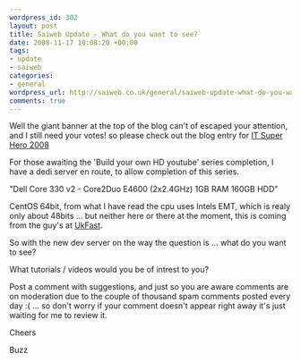 ```yaml
--- 
wordpress_id: 302
layout: post
title: Saiweb Update - What do you want to see?
date: 2008-11-17 10:08:20 +00:00
tags: 
- update
- saiweb
categories: 
- general
wordpress_url: http://saiweb.co.uk/general/saiweb-update-what-do-you-want-to-see
comments: true
---
```

Well the giant banner at the top of the blog can't of escaped your attention, and I still need your votes! so please check out the blog entry for <a href="http://www.saiweb.co.uk/general/vote-buzz-for-it-superhero-2008">IT Super Hero 2008</a>

For those awaiting the 'Build your own HD youtube' series completion, I have a dedi server en route, to allow completion of this series.

"Dell Core 330 v2 - Core2Duo E4600 (2x2.4GHz) 1GB RAM 160GB HDD"

CentOS 64bit, from what I have read the cpu uses Intels EMT, which is realy only about 48bits ... but neither here or there at the moment, this is coming from the guy's at <a href="http://www.ukfast.co.uk/">UkFast</a>.

So with the new dev server on the way the question is ... what do you want to see?

What tutorials / videos would you be of intrest to you?

Post a comment with suggestions, and just so you are aware comments are on moderation due to the couple of thousand spam comments posted every day :( ... so don't worry if your comment doesn't appear right away it's just waiting for me to review it.

Cheers

Buzz
